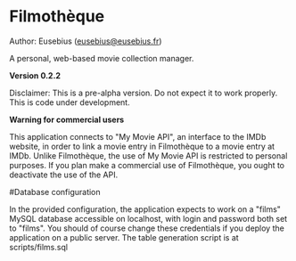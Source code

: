 Filmothèque
===========

Author: Eusebius (eusebius@eusebius.fr)

A personal, web-based movie collection manager.

**Version 0.2.2**

Disclaimer: This is a pre-alpha version. Do not expect it to work properly. This is code under development.

**Warning for commercial users**

This application connects to "My Movie API", an interface to the IMDb website, in order to link a movie entry in Filmothèque to a movie entry at IMDb. Unlike Filmothèque, the use of My Movie API is restricted to personal purposes. If you plan make a commercial use of Filmothèque, you ought to deactivate the use of the API.

#Database configuration

In the provided configuration, the application expects to work on a "films" MySQL database accessible on localhost, with login and password both set to "films". You should of course change these credentials if you deploy the application on a public server.
The table generation script is at scripts/films.sql
